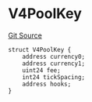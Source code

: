 # V4PoolKey
[Git Source](https://github.com/zammdefi/zRouter/blob/69617a4a7c4ee7b21900c469f2a65ec825391317/src/IzRouter.sol)


```solidity
struct V4PoolKey {
    address currency0;
    address currency1;
    uint24 fee;
    int24 tickSpacing;
    address hooks;
}
```

